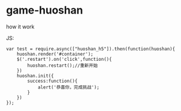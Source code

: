 # game-huoshan

how it work

JS:

```
var test = require.async(["huoshan_h5"]).then(function(huoshan){
	huoshan.render('#container');
	$('.restart').on('click',function(){
		huoshan.restart();//重新开始
	})
	huoshan.init({
		success:function(){
			alert('恭喜你，完成挑战');
		}
	})
});

```
